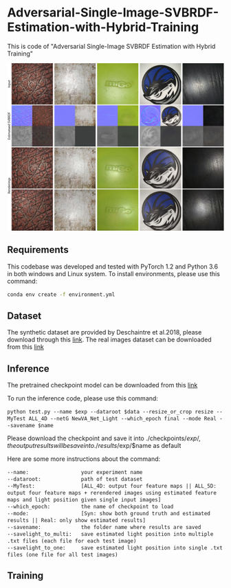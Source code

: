 # Adversarial-Single-Image-SVBRDF-Estimation-with-Hybrid-Training
This is code of "Adversarial Single-Image SVBRDF Estimation with Hybrid Training"

<img src='./misc/representation.jpg'>

## Requirements
This codebase was developed and tested with PyTorch 1.2 and Python 3.6 in both windows and Linux system.
To install environments, please use this command:

```bash
conda env create -f environment.yml
```

## Dataset 

The synthetic dataset are provided by Deschaintre et al.2018, please download through this [link](https://repo-sam.inria.fr/fungraph/deep-materials/).
The real images dataset can be downloaded from this [link]()

## Inference

The pretrained checkpoint model can be downloaded from this [link]()

To run the inference code, please use this command:

```
python test.py --name $exp --dataroot $data --resize_or_crop resize --MyTest ALL_4D --netG NewVA_Net_Light --which_epoch final --mode Real --savename $name
```
Please download the checkpoint and save it into ./checkpoints/$exp/, the output results will be save into ./results/$exp/$name as default

Here are some more instructions about the command:

```
--name:					your experiment name
--dataroot:				path of test dataset
--MyTest: 				[ALL_4D: output four feature maps || ALL_5D: output four feature maps + rerendered images using estimated feature maps and light position given single input images]
--which_epoch:			the name of checkpoint to load
--mode: 				[Syn: show both ground truth and estimated results || Real: only show estimated results]
--savename: 			the folder name where results are saved
--savelight_to_multi: 	save estimated light position into multiple .txt files (each file for each test image)
--savelight_to_one: 	save estimated light position into single .txt files (one file for all test images)

```

## Training